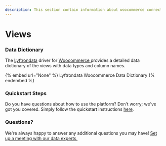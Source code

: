 ```yaml
---
description: This section contain information about woocommerce connector views information
---
```


# Views

### Data Dictionary

The [Lyftrondata](https://www.lyftrondata.com/) driver for [Woocommerce](None/)[ ](https://www.lyftrondata.com/integration/woocommerce/)provides a detailed data dictionary of the views with data types and column names.

{% embed url="None" %}
Lyftrondata Woocommerce Data Dictionary
{% endembed %}

### Quickstart Steps

Do you have questions about how to use the platform? Don't worry; we've got you covered. Simply follow the quickstart instructions [here](../README.md).

### Questions? <a href="#questions" id="questions"></a>

We're always happy to answer any additional questions you may have! [Set up a meeting with our data experts.](https://www.lyftrondata.com/book-a-meeting/)


